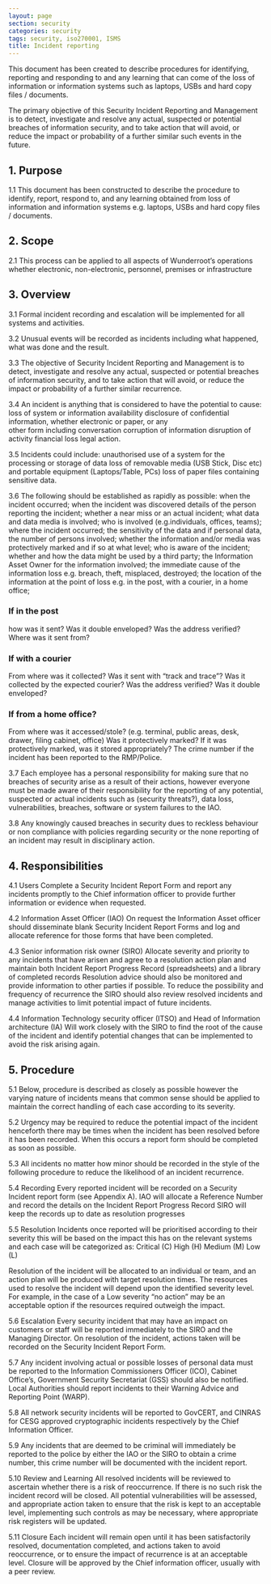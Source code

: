 ```yaml
---
layout: page
section: security
categories: security
tags: security, iso270001, ISMS
title: Incident reporting
---
```


This document has been created to describe procedures for identifying, reporting and responding to and any learning that can come of the loss of information or information systems such as laptops, USBs and hard copy files / documents.

The primary objective of this Security Incident Reporting and Management is to detect, investigate and resolve any actual, suspected or potential breaches of information security, and to take action that will avoid, or reduce the impact or probability of a further similar such events in the future.


<h2>1. Purpose</h2>
1.1 This document has been constructed to describe the procedure to identify, report,
respond to, and any learning obtained from loss of information and information systems e.g. laptops, USBs and hard copy files / documents.

<h2>2. Scope</h2>
2.1 This process can be applied to all aspects of Wunderroot’s operations whether electronic, non-electronic, personnel, premises or infrastructure

<h2>3. Overview</h2>
3.1 Formal incident recording and escalation will be implemented for all systems and activities.

3.2  Unusual events will be recorded as incidents including what happened, what was done and the result.

3.3 The objective of Security Incident Reporting and Management is to detect, investigate and resolve any actual, suspected or potential breaches of information security, and to take
action that will avoid, or reduce the impact or probability of a further similar recurrence.

3.4 An incident is anything that is considered to have the potential to cause:
    loss of system or information availability 
           disclosure of confidential information, whether electronic or paper, or any  
other form including conversation
    corruption of information
    disruption of activity
    financial loss
    legal action.

3.5 Incidents could include:
    unauthorised use of a system for the processing or storage of data
    loss of removable media (USB Stick, Disc etc) and portable equipment
(Laptops/Table, PCs)
    loss of paper files containing sensitive data.



3.6 The following should be established as rapidly as possible:
when the incident occurred;
when the incident was discovered
details of the person reporting the incident;
whether a near miss or an actual incident;
what data and data media is involved;
who is involved (e.g.individuals, offices, teams);
where the incident occurred;
the sensitivity of the data and if personal data, the number of persons involved;
whether the information and/or media was protectively marked and if so at what
level;
who is aware of the incident;
whether and how the data might be used by a third party;
the Information Asset Owner for the information involved;
the immediate cause of the information loss e.g. breach, theft, misplaced,
destroyed;
the location of the information at the point of loss e.g. in the post, with a courier, in
a home office;
<h3>If in the post</h3>
how was it sent?
Was it double enveloped?
Was the address verified?
Where was it sent from?

<h3>If with a courier</h3>
From where was it collected?
Was it sent with “track and trace”?
Was it collected by the expected courier?
Was the address verified?
Was it double enveloped?

<h3>If from a home office?</h3>
From where was it accessed/stole? (e.g. terminal, public areas,
desk, drawer, filing cabinet, office)
Was it protectively marked?
If it was protectively marked, was it stored appropriately?
The crime number if the incident has been reported to the RMP/Police.

3.7 Each employee has a personal responsibility for making sure that no breaches of security arise as a result of their actions, however everyone must be made aware of their responsibility for the reporting of any potential, suspected or actual incidents such as (security threats?), data loss, vulnerabilities, breaches, software or system failures to the IAO.

3.8 Any knowingly caused breaches in security dues to reckless behaviour or non compliance with policies regarding security or the none reporting of an incident may result in disciplinary action.

<h2>4. Responsibilities</h2>
4.1 Users
Complete a Security Incident Report Form and report any incidents promptly to the Chief information officer to provide further information or evidence when requested.

4.2 Information Asset Officer (IAO)
On request the Information Asset officer should disseminate blank Security Incident Report Forms and log and allocate reference for those forms that have been completed. 

4.3 Senior information risk owner (SIRO)
Allocate severity and priority to any incidents that have arisen and agree to a resolution action plan and maintain both Incident Report Progress Record (spreadsheets) and a library of completed records
Resolution advice should also be monitored and provide information to other parties if possible. To reduce the possibility and frequency of recurrence the SIRO should also review resolved incidents and manage activities to limit potential impact of future incidents.

4.4 Information Technology security officer (ITSO) and Head of Information architecture (IA)
Will work closely with the SIRO to find the root of the cause of the incident and identify potential changes that can be implemented to avoid the risk arising again.


<h2>5. Procedure</h2>
5.1 Below, procedure is described as closely as possible however the varying nature of incidents means that common sense should be applied to maintain the correct handling of each case according to its severity.

5.2 Urgency may be required to reduce the potential impact of the incident henceforth there may be times when the incident has been resolved before it has been recorded. When this occurs a report form should be completed as soon as possible.

5.3 All incidents no matter how minor should be recorded in the style of the following procedure to reduce the likelihood of an incident recurrence.

5.4 Recording
Every reported incident will be recorded on a Security Incident report form (see Appendix A). IAO will allocate a Reference Number and record the details on the Incident
Report Progress Record SIRO will keep the records up to date as resolution progresses

5.5 Resolution
Incidents once reported will be prioritised according to their severity this will be based on the impact this has on the relevant systems and each case will be categorized as:
Critical (C)
High (H)
Medium (M)
Low (L)

Resolution of the incident will be allocated to an individual or team, and an action plan will
be produced with target resolution times. The resources used to resolve the incident will
depend upon the identified severity level. For example, in the case of a Low severity “no
action” may be an acceptable option if the resources required outweigh the impact.

5.6 Escalation
Every security incident that may have an impact on customers or staff will be
reported immediately to the SIRO and the Managing Director. On resolution of the incident, actions taken will be recorded on the Security Incident Report Form.

5.7 Any incident involving actual or possible losses of personal data must be reported to the Information Commissioners Officer (ICO), Cabinet Office’s, Government Security Secretariat (GSS) should also be notified. Local Authorities should report incidents to their Warning Advice and Reporting Point (WARP).

5.8 All network security incidents will be reported to GovCERT, and CINRAS for CESG approved cryptographic incidents respectively by the Chief Information Officer.

5.9 Any incidents that are deemed to be criminal will immediately be reported to the police by either the IAO or the SIRO to obtain a crime number, this crime number will be documented with the incident report.

5.10 Review and Learning
All resolved incidents will be reviewed to ascertain whether there is a risk of reoccurrence.
If there is no such risk the incident record will be closed. All potential vulnerabilities will be
assessed, and appropriate action taken to ensure that the risk is kept to an acceptable level, implementing such controls as may be necessary, where appropriate risk registers will be updated.

5.11 Closure
Each incident will remain open until it has been satisfactorily resolved, documentation
completed, and actions taken to avoid reoccurrence, or to ensure the impact of
recurrence is at an acceptable level. Closure will be approved by the Chief information officer, usually with a peer review.